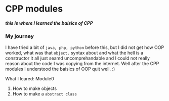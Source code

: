 # CPP modules

##### this is where I learned the baisics of CPP

### My journey

I have tried a bit of `java, php, python` before this, but I did not get how OOP worked, what was that `object.` syntax about and what the hell is a constructor it all just seamd uncomprehandable and I could not really reason about the code I was copying from the internet. Well after the CPP modules I understood the baisics of OOP quit well. :)

What I leared:
Module0
1. How to make objects
2. How to make a `abstract class`
